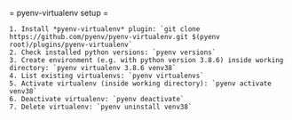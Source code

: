 = pyenv-virtualenv setup =

    1. Install *pyenv-virtualenv* plugin: `git clone https://github.com/pyenv/pyenv-virtualenv.git $(pyenv root)/plugins/pyenv-virtualenv`
    2. Check installed python versions: `pyenv versions`
    3. Create environment (e.g. with python version 3.8.6) inside working directory: `pyenv virtualenv 3.8.6 venv38`
    4. List existing virtualenvs: `pyenv virtualenvs`
    5. Activate virtualenv (inside working directory): `pyenv activate venv38`
    6. Deactivate virtualenv: `pyenv deactivate`
    7. Delete virtualenv: `pyenv uninstall venv38`

